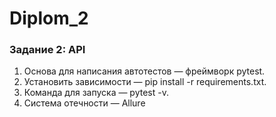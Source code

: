 # Diplom_2
### Задание 2: API
1. Основа для написания автотестов — фреймворк pytest.
2. Установить зависимости — pip install -r requirements.txt.
3. Команда для запуска — pytest -v.
4. Система отечности — Allure
